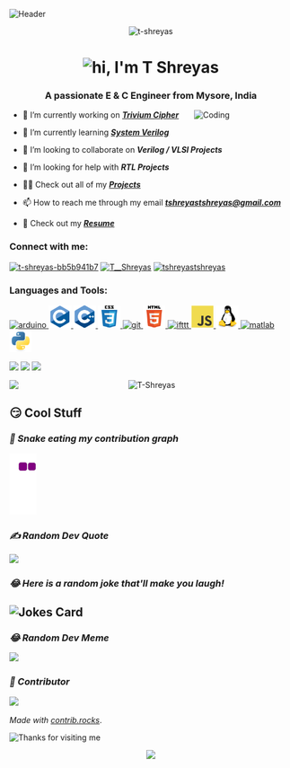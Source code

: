 <!--<img align="center" alt="Coding" width="2000" height="190" src="https://c.tenor.com/nVMk21RlZ7MAAAAd/nebula.gif">    green colour = 00cf00-->
![Header](https://capsule-render.vercel.app/api?type=waving&color=gradient&height=250&section=header&text=Hello🤖,%20There&fontSize=100&animation=fadeIn&fontAlignY=29&desc=Welcome%20to%20my%20Github%20Profile&descAlignY=51&descAlign=75)

<p align="center"> <img src="https://komarev.com/ghpvc/?username=t-shreyas&label=Profile%20views&color=0e75b6&style=flat" alt="t-shreyas" />  </p>

<h1 align="center"><img src="https://user-images.githubusercontent.com/1303154/88677602-1635ba80-d120-11ea-84d8-d263ba5fc3c0.gif" width="28px" height="28px" alt="hi">, I'm T Shreyas</h1>
<!--![MasterHead](https://c.tenor.com/nVMk21RlZ7MAAAAd/nebula.gif)-->
<!--<h1 align="center">Hi <img src="https://user-images.githubusercontent.com/1303154/88677602-1635ba80-d120-11ea-84d8-d263ba5fc3c0.gif" width="28px" height="28px" alt="hi">, I'm T Shreyas</h1>-->
<h3 align="center">A passionate E & C Engineer from Mysore, India</h3>
<img align="right" alt="Coding" width="175" src="https://c.tenor.com/yFV0auGOHscAAAAC/iron-man.gif">


- 🔭 I’m currently working on [***Trivium Cipher***](https://en.wikipedia.org/wiki/Trivium_(cipher))

- 🌱 I’m currently learning [***System Verilog***](https://www.chipverify.com/systemverilog/systemverilog-tutorial)

- 👯 I’m looking to collaborate on ***Verilog / VLSI Projects***

- 🤝 I’m looking for help with ***RTL Projects***

- 👨‍💻 Check out all of my [***Projects***](https://github.com/T-Shreyas?tab=repositories)

- 📫 How to reach me through my email ***tshreyastshreyas@gmail.com***

- 📄 Check out my [***Resume***](https://drive.google.com/file/d/1SluWuTaeonJQZGkpB6VsO8F7td-c7VvB/view)

<h3 align="left">Connect with me:</h3>
<p align="left">
<a href="https://linkedin.com/in/t-shreyas-bb5b941b7" target="blank"><img align="center" src="https://raw.githubusercontent.com/rahuldkjain/github-profile-readme-generator/master/src/images/icons/Social/linked-in-alt.svg" alt="t-shreyas-bb5b941b7" height="30" width="40" /></a>
<a href="https://twitter.com/t__shreyas" target="blank"><img align="center" src="https://raw.githubusercontent.com/rahuldkjain/github-profile-readme-generator/master/src/images/icons/Social/twitter.svg" alt="T__Shreyas" height="30" width="40" /></a>
<a href="https://instagram.com/tshreyastshreyas" target="blank"><img align="center" src="https://raw.githubusercontent.com/rahuldkjain/github-profile-readme-generator/master/src/images/icons/Social/instagram.svg" alt="tshreyastshreyas" height="30" width="40" /></a>
</p>

<h3 align="left">Languages and Tools:</h3>
<p align="left"> <a href="https://www.arduino.cc/" target="_blank" rel="noreferrer"> <img src="https://cdn.worldvectorlogo.com/logos/arduino-1.svg" alt="arduino" width="40" height="40"/> </a> <a href="https://www.cprogramming.com/" target="_blank" rel="noreferrer"> <img src="https://raw.githubusercontent.com/devicons/devicon/master/icons/c/c-original.svg" alt="c" width="40" height="40"/> </a> <a href="https://www.w3schools.com/cpp/" target="_blank" rel="noreferrer"> <img src="https://raw.githubusercontent.com/devicons/devicon/master/icons/cplusplus/cplusplus-original.svg" alt="cplusplus" width="40" height="40"/> </a> <a href="https://www.w3schools.com/css/" target="_blank" rel="noreferrer"> <img src="https://raw.githubusercontent.com/devicons/devicon/master/icons/css3/css3-original-wordmark.svg" alt="css3" width="40" height="40"/> </a> <a href="https://git-scm.com/" target="_blank" rel="noreferrer"> <img src="https://www.vectorlogo.zone/logos/git-scm/git-scm-icon.svg" alt="git" width="40" height="40"/> </a> <a href="https://www.w3.org/html/" target="_blank" rel="noreferrer"> <img src="https://raw.githubusercontent.com/devicons/devicon/master/icons/html5/html5-original-wordmark.svg" alt="html5" width="40" height="40"/> </a> <a href="https://ifttt.com/" target="_blank" rel="noreferrer"> <img src="https://www.vectorlogo.zone/logos/ifttt/ifttt-ar21.svg" alt="ifttt" width="40" height="40"/> </a> <a href="https://developer.mozilla.org/en-US/docs/Web/JavaScript" target="_blank" rel="noreferrer"> <img src="https://raw.githubusercontent.com/devicons/devicon/master/icons/javascript/javascript-original.svg" alt="javascript" width="40" height="40"/> </a> <a href="https://www.linux.org/" target="_blank" rel="noreferrer"> <img src="https://raw.githubusercontent.com/devicons/devicon/master/icons/linux/linux-original.svg" alt="linux" width="40" height="40"/> </a> <a href="https://www.mathworks.com/" target="_blank" rel="noreferrer"> <img src="https://upload.wikimedia.org/wikipedia/commons/2/21/Matlab_Logo.png" alt="matlab" width="40" height="40"/> </a> <a href="https://www.python.org" target="_blank" rel="noreferrer"> <img src="https://raw.githubusercontent.com/devicons/devicon/master/icons/python/python-original.svg" alt="python" width="40" height="40"/> </a> </p>
<!--
<p><img align="center" src="https://github-readme-stats.vercel.app/api/top-langs?username=t-shreyas&show_icons=true&locale=en&layout=compact" alt="t-shreyas" /></p>

<p>&nbsp;<img align="center" src="https://github-readme-stats.vercel.app/api?username=t-shreyas&show_icons=true&locale=en" alt="t-shreyas" /></p>
<h2> Github Stats </h2>
<p><img align="center" src="https://github-readme-streak-stats.herokuapp.com/?user=t-shreyas&" alt="t-shreyas" /></p> -->

![](https://github-profile-summary-cards.vercel.app/api/cards/profile-details?username=T-Shreyas&theme=moonlight)
![](https://github-readme-stats.vercel.app/api?username=T-Shreyas&theme=radical&hide_border=false&include_all_commits=true&count_private=true)
![](https://github-profile-summary-cards.vercel.app/api/cards/productive-time?username=T-Shreyas&theme=moonlight&hide_border=false)
 
<a href="https://github.com/T-Shreyas/github-readme-stats"><img align="left" width="42%" src="https://github-readme-stats.vercel.app/api/top-langs/?username=T-Shreyas&layout=compact&theme=radical" /></a>
<img width="50%" src="https://github-readme-streak-stats.herokuapp.com/?user=T-Shreyas&theme=radical" alt="T-Shreyas" />
<br/>
<!--
![](https://github-readme-streak-stats.herokuapp.com/?user=T-Shreyas&theme=radical&hide_border=false)<br/>
![](https://github-readme-stats.vercel.app/api/top-langs/?username=T-Shreyas&theme=radical&hide_border=false&include_all_commits=true&count_private=true&layout=compact)
-->

## 😏 Cool Stuff
### *🐍 Snake eating my contribution graph*
![snake gif](https://github.com/T-Shreyas/T-Shreyas/blob/output/github-contribution-grid-snake.gif)

### *✍️ Random Dev Quote*
![](https://quotes-github-readme.vercel.app/api?type=horizontal&theme=radical)

### *😂 Here is a random joke that'll make you laugh!*
![Jokes Card](https://readme-jokes.vercel.app/api)
--------------------------------------------------------------------


### *😂 Random Dev Meme*
<img src="https://random-memer.herokuapp.com/" width="512px"/>

### *🤵 Contributor*
<a href="https://github.com/T-Shreyas/T-Shreyas/graphs/contributors">
  <img src="https://contrib.rocks/image?repo=T-Shreyas/T-Shreyas" />
</a>

*Made with [contrib.rocks](https://contrib.rocks)*.

<img height="120" alt="Thanks for visiting me" width="100%" src="https://raw.githubusercontent.com/BrunnerLivio/brunnerlivio/master/images/marquee.svg" />
<p align="center">
  <img src="https://capsule-render.vercel.app/api?type=waving&color=gradient&height=100&section=footer&width=2000"/>
</p>


<!--
![visitors](https://visitor-badge-reloaded.herokuapp.com/badge?page_id=T-Shreyas.T-Shreyas&color=0e75b6)

 <p align="center"> <a href="https://twitter.com/t__shreyas" target="blank"><img src="https://img.shields.io/twitter/follow/t__shreyas?logo=twitter&style=for-the-badge" alt="t__shreyas" /></a> </p> -->
